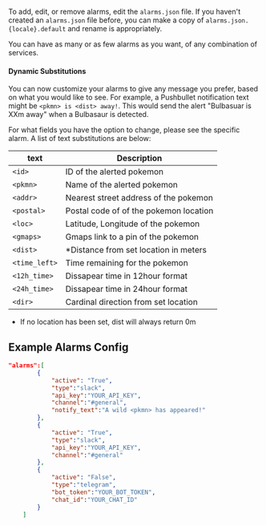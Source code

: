 To add, edit, or remove alarms, edit the `alarms.json` file. If you haven't created an `alarms.json` file before, you can make a copy of `alarms.json.{locale}.default` and rename is appropriately.

You can have as many or as few alarms as you want, of any combination of services. 

#### Dynamic Substitutions
You can now customize your alarms to give any message you prefer, based on what you would like to see. For example, a Pushbullet notification text might be `<pkmn> is <dist> away!`. This would send the alert "Bulbasuar is XXm away" when a Bulbasaur is detected.

 For what fields you have the option to change, please see the specific alarm.  A list of text substitutions are below:

| text           | Description                            |
| -------------- |----------------------------------------|
| `<id>`         | ID of the alerted pokemon              |
| `<pkmn>`       | Name of the alerted pokemon            |
| `<addr>`       | Nearest street address of the pokemon  |
| `<postal>`     | Postal code of of the pokemon location |
| `<loc>`        | Latitude, Longitude of the pokemon     |
| `<gmaps>`      | Gmaps link to a pin of the pokemon     |
| `<dist>`       | *Distance from set location in meters  |
| `<time_left>`  | Time remaining for the pokemon         |
| `<12h_time>`   | Dissapear time in 12hour format        |
| `<24h_time>`   | Dissapear time in 24hour format        |
| `<dir>`        | Cardinal direction from set location   |
* If no location has been set, dist will always return 0m

## Example Alarms Config

```json
"alarms":[
		{
			"active": "True",
			"type":"slack",
			"api_key":"YOUR_API_KEY",
			"channel":"#general",
			"notify_text":"A wild <pkmn> has appeared!"
		},
		{
			"active": "True",
			"type":"slack",
			"api_key":"YOUR_API_KEY",
			"channel":"#general"
		},
		{
			"active": "False",
			"type":"telegram",
			"bot_token":"YOUR_BOT_TOKEN",
			"chat_id":"YOUR_CHAT_ID"
		}
	]
```

